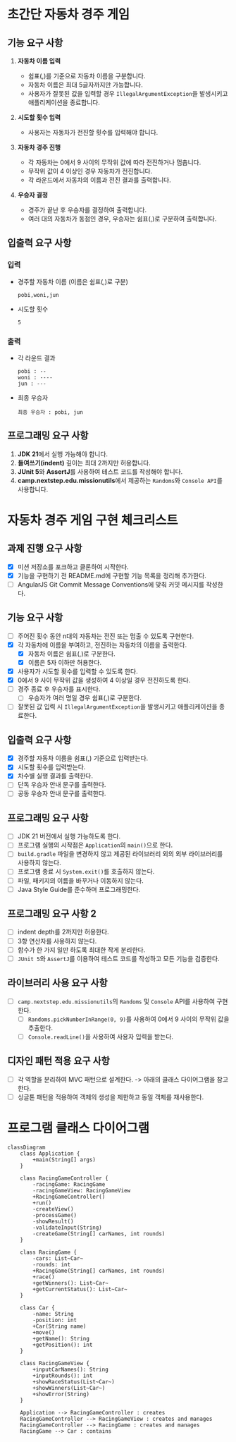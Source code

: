 # 초간단 자동차 경주 게임

## 기능 요구 사항
1. **자동차 이름 입력**
   - 쉼표(,)를 기준으로 자동차 이름을 구분합니다.
   - 자동차 이름은 최대 5글자까지만 가능합니다.
   - 사용자가 잘못된 값을 입력할 경우 `IllegalArgumentException`을 발생시키고 애플리케이션을 종료합니다.

2. **시도할 횟수 입력**
   - 사용자는 자동차가 전진할 횟수를 입력해야 합니다.

3. **자동차 경주 진행**
   - 각 자동차는 0에서 9 사이의 무작위 값에 따라 전진하거나 멈춥니다.
   - 무작위 값이 4 이상인 경우 자동차가 전진합니다.
   - 각 라운드에서 자동차의 이름과 전진 결과를 출력합니다.

4. **우승자 결정**
   - 경주가 끝난 후 우승자를 결정하여 출력합니다.
   - 여러 대의 자동차가 동점인 경우, 우승자는 쉼표(,)로 구분하여 출력합니다.

## 입출력 요구 사항
### 입력
- 경주할 자동차 이름 (이름은 쉼표(,)로 구분)
    ```
    pobi,woni,jun
    ```
- 시도할 횟수
    ```
    5
    ```

### 출력
- 각 라운드 결과
    ```
    pobi : --
    woni : ----
    jun : ---
    ```
- 최종 우승자
    ```
    최종 우승자 : pobi, jun
    ```

## 프로그래밍 요구 사항
1. **JDK 21**에서 실행 가능해야 합니다.
2. **들여쓰기(indent)** 깊이는 최대 2까지만 허용합니다.
3. **JUnit 5**와 **AssertJ**를 사용하여 테스트 코드를 작성해야 합니다.
4. **camp.nextstep.edu.missionutils**에서 제공하는 `Randoms`와 `Console API`를 사용합니다.


# 자동차 경주 게임 구현 체크리스트

## 과제 진행 요구 사항
- [x] 미션 저장소를 포크하고 클론하여 시작한다.
- [x] 기능을 구현하기 전 README.md에 구현할 기능 목록을 정리해 추가한다.
- [ ] AngularJS Git Commit Message Conventions에 맞춰 커밋 메시지를 작성한다.

## 기능 요구 사항
- [ ] 주어진 횟수 동안 n대의 자동차는 전진 또는 멈출 수 있도록 구현한다.
- [x] 각 자동차에 이름을 부여하고, 전진하는 자동차의 이름을 출력한다.
  - [x] 자동차 이름은 쉼표(,)로 구분한다.
  - [x] 이름은 5자 이하만 허용한다.
- [x] 사용자가 시도할 횟수를 입력할 수 있도록 한다.
- [x] 0에서 9 사이 무작위 값을 생성하여 4 이상일 경우 전진하도록 한다.
- [ ] 경주 종료 후 우승자를 표시한다.
  - [ ] 우승자가 여러 명일 경우 쉼표(,)로 구분한다.
- [ ] 잘못된 값 입력 시 `IllegalArgumentException`을 발생시키고 애플리케이션을 종료한다.

## 입출력 요구 사항
- [x] 경주할 자동차 이름을 쉼표(,) 기준으로 입력받는다.
- [x] 시도할 횟수를 입력받는다.
- [x] 차수별 실행 결과를 출력한다.
- [ ] 단독 우승자 안내 문구를 출력한다.
- [ ] 공동 우승자 안내 문구를 출력한다.

## 프로그래밍 요구 사항
- [ ] JDK 21 버전에서 실행 가능하도록 한다.
- [ ] 프로그램 실행의 시작점은 `Application`의 `main()`으로 한다.
- [ ] `build.gradle` 파일을 변경하지 않고 제공된 라이브러리 외의 외부 라이브러리를 사용하지 않는다.
- [ ] 프로그램 종료 시 `System.exit()`를 호출하지 않는다.
- [ ] 파일, 패키지의 이름을 바꾸거나 이동하지 않는다.
- [ ] Java Style Guide를 준수하며 프로그래밍한다.

## 프로그래밍 요구 사항 2
- [ ] indent depth를 2까지만 허용한다.
- [ ] 3항 연산자를 사용하지 않는다.
- [ ] 함수가 한 가지 일만 하도록 최대한 작게 분리한다.
- [ ] `JUnit 5`와 `AssertJ`를 이용하여 테스트 코드를 작성하고 모든 기능을 검증한다.

## 라이브러리 사용 요구 사항
- [ ] `camp.nextstep.edu.missionutils`의 `Randoms` 및 `Console` API를 사용하여 구현한다.
  - [ ] `Randoms.pickNumberInRange(0, 9)`를 사용하여 0에서 9 사이의 무작위 값을 추출한다.
  - [ ] `Console.readLine()`을 사용하여 사용자 입력을 받는다.

## 디자인 패턴 적용 요구 사항
- [ ] 각 역할을 분리하여 MVC 패턴으로 설계한다. -> 아래의 클래스 다이어그램을 참고한다.
- [ ] 싱글톤 패턴을 적용하여 객체의 생성을 제한하고 동일 객체를 재사용한다.

# 프로그램 클래스 다이어그램
```mermaid
classDiagram
    class Application {
        +main(String[] args)
    }

    class RacingGameController {
        -racingGame: RacingGame
        -racingGameView: RacingGameView
        +RacingGameController()
        +run()
        -createView()
        -processGame()
        -showResult()
        -validateInput(String)
        -createGame(String[] carNames, int rounds)
    }

    class RacingGame {
        -cars: List~Car~
        -rounds: int
        +RacingGame(String[] carNames, int rounds)
        +race()
        +getWinners(): List~Car~
        +getCurrentStatus(): List~Car~
    }

    class Car {
        -name: String
        -position: int
        +Car(String name)
        +move()
        +getName(): String
        +getPosition(): int
    }

    class RacingGameView {
        +inputCarNames(): String
        +inputRounds(): int
        +showRaceStatus(List~Car~)
        +showWinners(List~Car~)
        +showError(String)
    }

    Application --> RacingGameController : creates
    RacingGameController --> RacingGameView : creates and manages
    RacingGameController --> RacingGame : creates and manages
    RacingGame --> Car : contains
```